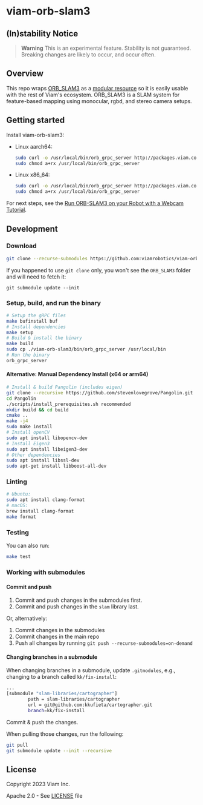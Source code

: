# viam-orb-slam3

## (In)stability Notice
> **Warning**
> This is an experimental feature. Stability is not guaranteed. Breaking changes are likely to occur, and occur often.

## Overview

This repo wraps [ORB_SLAM3](https://github.com/UZ-SLAMLab/ORB_SLAM3) as a [modular resource](https://docs.viam.com/program/extend/modular-resources/) so it is easily usable with the rest of Viam's ecosystem. ORB_SLAM3 is a SLAM system for feature-based mapping using monocular, rgbd, and stereo camera setups. 

## Getting started

Install viam-orb-slam3:

* Linux aarch64:
    ```bash
    sudo curl -o /usr/local/bin/orb_grpc_server http://packages.viam.com/apps/slam-servers/orb_grpc_server-stable-aarch64.AppImage
    sudo chmod a+rx /usr/local/bin/orb_grpc_server
    ```
 * Linux x86_64:
    ```bash
    sudo curl -o /usr/local/bin/orb_grpc_server http://packages.viam.com/apps/slam-servers/orb_grpc_server-stable-x86_64.AppImage
    sudo chmod a+rx /usr/local/bin/orb_grpc_server
    ```

For next steps, see the [Run ORB-SLAM3 on your Robot with a Webcam Tutorial](https://docs.viam.com/services/slam/run-slam-webcam/).

## Development

### Download 
```bash
git clone --recurse-submodules https://github.com:viamrobotics/viam-orb-slam3
```

If you happened to use `git clone` only, you won't see the `ORB_SLAM3` folder and will need to fetch it:

`git submodule update --init`

### Setup, build, and run the binary

```bash
# Setup the gRPC files
make bufinstall buf 
# Install dependencies
make setup
# Build & install the binary
make build
sudo cp ./viam-orb-slam3/bin/orb_grpc_server /usr/local/bin
# Run the binary
orb_grpc_server
```

#### Alternative: Manual Dependency Install (x64 or arm64)
```bash
# Install & build Pangolin (includes eigen)
git clone --recursive https://github.com/stevenlovegrove/Pangolin.git
cd Pangolin 
./scripts/install_prerequisites.sh recommended
mkdir build && cd build
cmake ..
make -j4 
sudo make install
# Install openCV
sudo apt install libopencv-dev
# Install Eigen3
sudo apt install libeigen3-dev
# Other dependencies
sudo apt install libssl-dev 
sudo apt-get install libboost-all-dev
```

### Linting

```bash
# Ubuntu:
sudo apt install clang-format
# macOS:
brew install clang-format
make format
```
### Testing

You can also run:

```bash
make test
```
### Working with submodules

#### Commit and push
1. Commit and push changes in the submodules first.
2. Commit and push changes in the `slam` library last.

Or, alternatively:
1. Commit changes in the submodules
1. Commit changes in the main repo
1. Push all changes by running `git push --recurse-submodules=on-demand`

#### Changing branches in a submodule
When changing branches in a submodule, update `.gitmodules`, e.g., changing to a branch called `kk/fix-install`:

```bash
...
[submodule "slam-libraries/cartographer"]
        path = slam-libraries/cartographer
        url = git@github.com:kkufieta/cartographer.git
        branch=kk/fix-install
```

Commit & push the changes.

When pulling those changes, run the following:
```bash
git pull
git submodule update --init --recursive
```

## License
Copyright 2023 Viam Inc.

Apache 2.0 - See [LICENSE](https://github.com/viamrobotics/slam/blob/main/LICENSE) file
